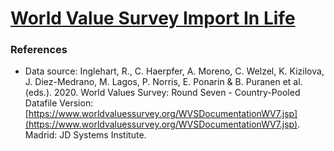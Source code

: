 # [World Value Survey Import In Life](https://zhenmao.github.io/world-value-survey-important-in-life/)

### References

- Data source: Inglehart, R., C. Haerpfer, A. Moreno, C. Welzel, K.
  Kizilova, J. Diez-Medrano, M. Lagos, P. Norris, E. Ponarin & B. Puranen
  et al. (eds.). 2020. World Values Survey: Round Seven - Country-Pooled
  Datafile Version:
  [https://www.worldvaluessurvey.org/WVSDocumentationWV7.jsp](https://www.worldvaluessurvey.org/WVSDocumentationWV7.jsp). Madrid: JD Systems Institute.
